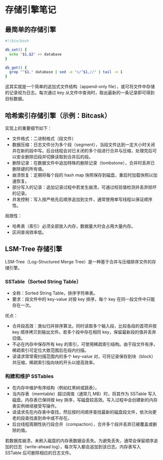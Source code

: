 # 存储引擎笔记

## 最简单的存储引擎

```bash
#!/bin/bash

db_set() {
  echo "$1,$2" >> database
}

db_get() {
  grep "^$1," database | sed -e "s/^$1,//" | tail -n 1
}
```

这其实就是一个简单的追加式文件结构（append-only file），或可将文件中存储的记录视为日志。每次通过 key 从文件中查询时，取出最新的一条记录即可得到目标数据。


## 哈希索引存储引擎（示例：Bitcask）

实现上的重要细节如下：

* 文件格式：二进制格式（段文件）
* 数据压缩：日志文件分为多个段（segment），当段文件达到一定大小时关闭并在新的段中写。后台线程会对已关闭的多个段进行合并与压缩，处理完后可以安全删除旧段并切换读取到合并后的段。
* 删除记录：在数据文件中追加特殊的删除记录（tombstone），合并时丢弃已删除键的所有值。
* 崩溃恢复：定期将每个段的 hash map 快照保存到磁盘，重启时加载快照以加速恢复。
* 部分写入的记录：追加记录过程中若发生崩溃，可通过校验值检测并丢弃损坏的记录。
* 并发控制：写入按严格先后顺序追加到文件，通常使用单写线程以保证顺序性。

局限性：

* 哈希表（索引）必须全部放入内存，数据量大时会占用大量内存。
* 区间查询效率低。


## LSM-Tree 存储引擎

LSM-Tree（Log-Structured Merge Tree）是一种基于合并与压缩排序文件的存储引擎。

### SSTable（Sorted String Table）

* 全称：Sorted String Table，排序字符串表。
* 要求：段文件中的 key-value 对按 key 排序，每个 key 在同一段文件中只能存在一次。

优点：

* 合并段高效：类似归并排序算法，同时读取多个输入段，比较各段的首项并按 key 顺序拷贝到输出文件。若多个段中存在相同 key，保留最新段的值并丢弃旧值。
* 不必在内存中保存所有 key 的索引，可使用稀疏索引结构。由于段文件有序，稀疏索引可定位大致范围后在段内扫描。
* 读请求常常需扫描范围内的多个 key-value 对，可将记录保存到块（block）并压缩，稀疏索引指向块的开头以提高效率。


### 构建和维护 SSTables

* 在内存中维护有序结构（例如红黑树或跳表）。
* 当内存表（memtable）超过阈值（通常几 MB）时，将其作为 SSTable 写入磁盘。内存表已保持按 key 排序，写磁盘较高效。写入过程中会创建新的内存表实例继续接受写操作。
* 读请求先在内存表中查找，然后按时间顺序查找最新的磁盘段文件，依次向更老的段查找直到命中或不存在。
* 后台线程周期性执行段合并（compaction），合并多个段并丢弃已被覆盖或删除的值。

若数据库崩溃，未刷入磁盘的内存表数据会丢失。为避免丢失，通常会保留顺序追加的日志（write-ahead log），每次写入都会追加到该日志。内存表写入 SSTable 后可删除相应的日志文件。
